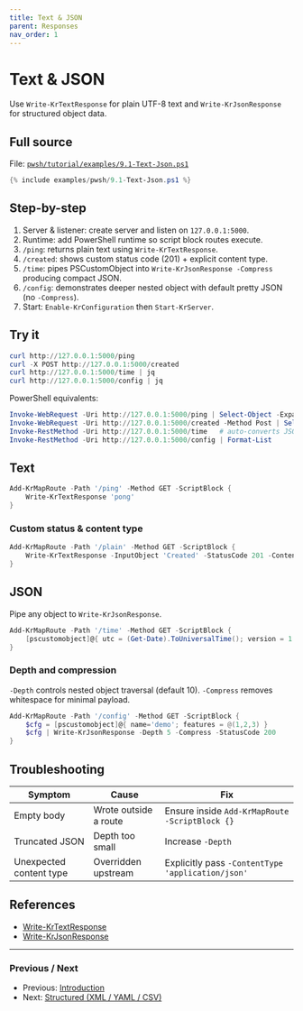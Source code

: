 ```yaml
---
title: Text & JSON
parent: Responses
nav_order: 1
---
```


# Text & JSON

Use `Write-KrTextResponse` for plain UTF-8 text and `Write-KrJsonResponse` for structured object data.

## Full source

File: [`pwsh/tutorial/examples/9.1-Text-Json.ps1`][9.1-Text-Json.ps1]

```powershell
{% include examples/pwsh/9.1-Text-Json.ps1 %}
```

## Step-by-step

1. Server & listener: create server and listen on `127.0.0.1:5000`.
2. Runtime: add PowerShell runtime so script block routes execute.
3. `/ping`: returns plain text using `Write-KrTextResponse`.
4. `/created`: shows custom status code (201) + explicit content type.
5. `/time`: pipes PSCustomObject into `Write-KrJsonResponse -Compress` producing compact JSON.
6. `/config`: demonstrates deeper nested object with default pretty JSON (no `-Compress`).
7. Start: `Enable-KrConfiguration` then `Start-KrServer`.

## Try it

```powershell
curl http://127.0.0.1:5000/ping
curl -X POST http://127.0.0.1:5000/created
curl http://127.0.0.1:5000/time | jq
curl http://127.0.0.1:5000/config | jq
```

PowerShell equivalents:

```powershell
Invoke-WebRequest -Uri http://127.0.0.1:5000/ping | Select-Object -ExpandProperty Content
Invoke-WebRequest -Uri http://127.0.0.1:5000/created -Method Post | Select-Object -ExpandProperty Content
Invoke-RestMethod -Uri http://127.0.0.1:5000/time   # auto-converts JSON
Invoke-RestMethod -Uri http://127.0.0.1:5000/config | Format-List
```

## Text

```powershell
Add-KrMapRoute -Path '/ping' -Method GET -ScriptBlock {
    Write-KrTextResponse 'pong'
}
```

### Custom status & content type

```powershell
Add-KrMapRoute -Path '/plain' -Method GET -ScriptBlock {
    Write-KrTextResponse -InputObject 'Created' -StatusCode 201 -ContentType 'text/plain; charset=utf-8'
}
```

## JSON

Pipe any object to `Write-KrJsonResponse`.

```powershell
Add-KrMapRoute -Path '/time' -Method GET -ScriptBlock {
    [pscustomobject]@{ utc = (Get-Date).ToUniversalTime(); version = 1 } | Write-KrJsonResponse -Compress
}
```

### Depth and compression

`-Depth` controls nested object traversal (default 10). `-Compress` removes whitespace for minimal payload.

```powershell
Add-KrMapRoute -Path '/config' -Method GET -ScriptBlock {
    $cfg = [pscustomobject]@{ name='demo'; features = @(1,2,3) }
    $cfg | Write-KrJsonResponse -Depth 5 -Compress -StatusCode 200
}
```

## Troubleshooting

| Symptom | Cause | Fix |
|---------|-------|-----|
| Empty body | Wrote outside a route | Ensure inside `Add-KrMapRoute -ScriptBlock {}` |
| Truncated JSON | Depth too small | Increase `-Depth` |
| Unexpected content type | Overridden upstream | Explicitly pass `-ContentType 'application/json'` |

## References

- [Write-KrTextResponse][Write-KrTextResponse]
- [Write-KrJsonResponse][Write-KrJsonResponse]

---

### Previous / Next

- Previous: [Introduction][Prev]
- Next: [Structured (XML / YAML / CSV)][Next]

[9.1-Text-Json.ps1]: /pwsh/tutorial/examples/9.1-Text-Json.ps1
[Write-KrTextResponse]: /pwsh/cmdlets/Write-KrTextResponse
[Write-KrJsonResponse]: /pwsh/cmdlets/Write-KrJsonResponse
[Prev]: ../1.introduction/index
[Next]: ./2.Structured-Xml-Yaml-Csv

